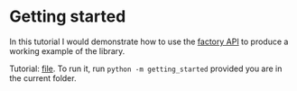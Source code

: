 # Getting started

In this tutorial I would demonstrate how to use the [factory API](http://rentruewang.github.io/bocoel/references/factories/) to produce a working example of the library.

Tutorial: [file](./__main__.py). To run it, run `python -m getting_started` provided you are in the current folder.
